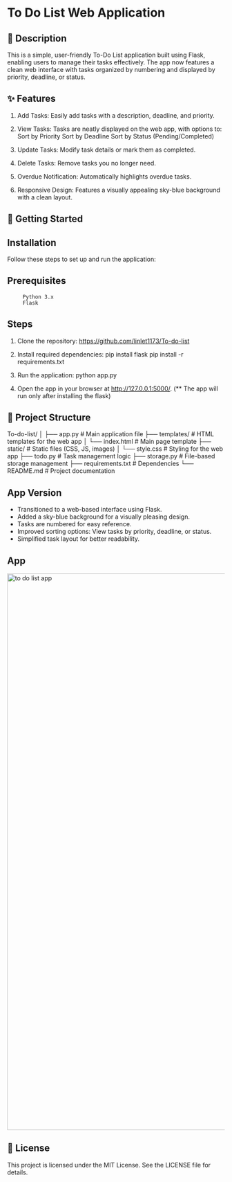 # To Do List Web Application

## 📜 Description

This is a simple, user-friendly To-Do List application built using Flask, enabling users to manage their tasks effectively. The app now features a clean web interface with tasks organized by numbering and displayed by priority, deadline, or status.

## ✨ Features

1. Add Tasks: Easily add tasks with a description, deadline, and priority.
2. View Tasks: Tasks are neatly displayed on the web app, with options to:
            Sort by Priority
            Sort by Deadline
            Sort by Status (Pending/Completed)

3. Update Tasks: Modify task details or mark them as completed.
4. Delete Tasks: Remove tasks you no longer need.
5. Overdue Notification: Automatically highlights overdue tasks.
6. Responsive Design: Features a visually appealing sky-blue background with a clean layout.

## 🚀 Getting Started

## Installation
Follow these steps to set up and run the application:

## Prerequisites
         Python 3.x
         Flask

## Steps

1. Clone the repository:
         https://github.com/linlet1173/To-do-list
   
2. Install required dependencies:
            pip install flask
            pip install -r requirements.txt 
   
5. Run the application:
         python app.py

6. Open the app in your browser at http://127.0.0.1:5000/. (** The app will run only after installing the flask)


## 📂 Project Structure

To-do-list/
│
├── app.py                 # Main application file
├── templates/             # HTML templates for the web app
│   └── index.html         # Main page template
├── static/                # Static files (CSS, JS, images)
│   └── style.css          # Styling for the web app
├── todo.py                # Task management logic
├── storage.py             # File-based storage management
├── requirements.txt       # Dependencies
└── README.md              # Project documentation

## App Version
* Transitioned to a web-based interface using Flask.
* Added a sky-blue background for a visually pleasing design.
* Tasks are numbered for easy reference.
* Improved sorting options: View tasks by priority, deadline, or status.
* Simplified task layout for better readability.

## App
<img width="1286" alt="to do list app" src="https://github.com/user-attachments/assets/55190418-a364-4d52-a86f-06daa7c3a537">

## 📖 License

This project is licensed under the MIT License. See the LICENSE file for details.

